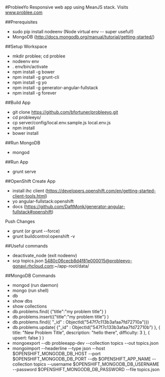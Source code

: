 #ProbleeYo
Responsive web app using MeanJS stack. Visits www.problee.com

##Prerequisites
- sudo pip install nodeenv (Node virtual env -- super useful!)
- MongoDB (http://docs.mongodb.org/manual/tutorial/getting-started/)

##Setup Workspace
- mkdir problee; cd problee
- nodeenv env
- . env/bin/activate
- npm install -g bower
- npm install -g grunt-cli
- npm install -g yo
- npm install -g generator-angular-fullstack
- npm install -g forever

##Build App
- git clone https://github.com/bfortuner/probleeyo.git
- cd probleeyo/
- cp server/config/local.env.sample.js local.env.js
- npm install
- bower install

##Run MongoDB
- mongod

##Run App
- grunt serve

##OpenShift
Create App
- install ihc client (https://developers.openshift.com/en/getting-started-client-tools.html)
- yo angular-fullstack:openshift
- docs (https://github.com/DaftMonk/generator-angular-fullstack#openshift)

Push Changes
- grunt (or grunt --force)
- grunt buildcontrol:openshift -v

##Useful commands
- deactivate_node (exit nodeenv)
- scp topics.json 5480c06cecb8d4f81e000015@probleeyo-gonavi.rhcloud.com:~/app-root/data/

##MongoDB Commands
- mongod (run daemon)
- mongo (run shell)
- db 
- show dbs
- show collections
- db.problems.find( {"title":"my problem title"} )
- db.problems.insert({"title":"my problem title"} )
- db.problems.find({ "_id" : ObjectId("547f7c113b3afaa7fd72710a")})
- db.problems.update(
   {"_id" : ObjectId("547f7c133b3afaa7fd72710b") },
   {
      title: "New Problem Title",
      description: "hello there",
      difficulty: 3
   },
   { upsert: false }
)
- mongoexport --db probleeapp-dev --collection topics --out topics.json
- mongoimport --headerline --type json --host $OPENSHIFT_MONGODB_DB_HOST --port $OPENSHIFT_MONGODB_DB_PORT --db $OPENSHIFT_APP_NAME --collection topics --username $OPENSHIFT_MONGODB_DB_USERNAME  --password $OPENSHIFT_MONGODB_DB_PASSWORD --file topics.json
